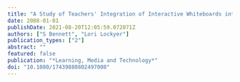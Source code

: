 ```yaml
---
title: "A Study of Teachers' Integration of Interactive Whiteboards into Four Australian Primary School Classrooms"
date: 2008-01-01
publishDate: 2021-08-20T12:05:59.072071Z
authors: ["S Bennett", "Lori Lockyer"]
publication_types: ["2"]
abstract: ""
featured: false
publication: "*Learning, Media and Technology*"
doi: "10.1080/17439880802497008"
---
```


